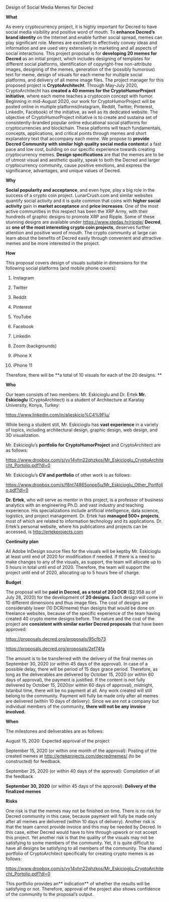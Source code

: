 Design of Social Media Memes for Decred

**What**

As every cryptocurrency project, it is highly important for Decred to have social media visibility and positive word of mouth. To **enhance Decred’s brand identity** on the Internet and enable further social spread, memes can play significant role. Memes are excellent to effectively convey ideas and information and are used very extensively in marketing and all aspects of social interactions.
This project proposal is for **developing 20 memes for Decred** as an initial project, which includes designing of templates for different social platforms, identification of copyright-free non-attribute images, designing of the memes, generation of the (possibly humorous) text for meme, design of visuals for each meme for multiple social platforms, and delivery of all meme image files. 
The project manager for this proposed project is **CryptoArchitecht**. Through May-July 2020, CryptoArchitecht has **created a 40 memes for the CryptoHumorProject initiative**, where each meme teaches a cryptocoin concept with humor. Beginning in mid-August 2020, our work for CryptoHumorProject will be posted online in multiple platforms(Instagram, Reddit, Twitter, Pinterest, LinkedIn, Facebook) of the initiative, as well as its dedicated website. The objective of CryptoHumorProject initiative is to create and sustaina set of consistently-branded popular online educational social platforms for cryptocurrencies and blockchain. These platforms will teach fundamentals, concepts, applications, and critical points through memes and short explanatory text that accompany each meme. 
We propose to **provide Decred Community with similar high quality social media content**at a fast pace and low cost, building on our specific experience towards creating cryptocurrency memes.
**Design specifications** are that the memes are to be of utmost visual and aesthetic quality, speak to both the Decred and larger cryptocurrency community, cause positive emotions, and express the significance, advantages, and unique values of Decred.

**Why**

**Social popularity and acceptance**, and even hype, play a big role in the success of a crypto coin project. LunarCrush.com and similar websites quantify social activity and it is quite common that coins with **higher social activity** gain in **market acceptance** and **price increases**. One of the most active communities in this respect has been the XRP Army, with their hundreds of graphic designs to promote XRP and Ripple. Some of these stunning designs are available under 
https://www.stedas.hr/ripple/
**Decred**, as **one of the most interesting crypto coin projects**, deserves further attention and positive word of mouth. The crypto community at large can learn about the benefits of Decred easily through convenient and attractive memes and be more interested in the project.

**How**

This proposal covers design of visuals suitable in dimensions for the following social platforms (and mobile phone covers):

1.	Instagram

2.	Twitter

3.	Reddit

4.	Pinterest

5.	YouTube

6.	Facebook

7.	Linkedin

8.	Zoom (backgrounds)

9.	iPhone X

10.	iPhone 11

Therefore, there will be **a total of 10 visuals for each of the 20 designs.
**

**Who**

Our team consists of two members: Mr. Eskicioglu and Dr. Ertek
**Mr. Eskicioglu** (CryptoArchitect) is a student of Architecture at Karatay University, Konya, Turkey:

https://www.linkedin.com/in/alieskicio%C4%9Flu/

While being a student still, Mr. Eskicioglu has **vast experience** in a variety of topics, including architectural design, graphic design, web design, and 3D visualization. 

Mr. Eskicioglu’s **portfolio for CryptoHumorProject** and CryptoArchitect are as follows:

https://www.dropbox.com/s/vy14vhn22qhzkos/Mr_Eskicioglu_CryptoArchitecht_Portolio.pdf?dl=0

Mr. Eskicioglu’s **CV and portfolio** of other work is as follows:

https://www.dropbox.com/s/f8nt74865onpp5u/Mr_Eskicioglu_Other_Portfolio.pdf?dl=0

**Dr. Ertek**, who will serve as mentor in this project, is a professor of business analytics with an engineering Ph.D. and vast industry and teaching experience. His specializations include artificial intelligence, data science, logistics, and project management. Dr. Ertek has **managed 500+ projects**, most of which are related to information technology and its applications. Dr. Ertek’s personal website, where his publications and projects can be accessed, is http://ertekprojects.com

**Continuity plan**

All Adobe InDesign source files for the visuals will be keptby Mr. Eskicioglu at least until end of 2020 for modification if needed. If there is a need to make changes to any of the visuals, as support, the team will allocate up to 5 hours in total until end of 2020. Therefore, the team will support the project until end of 2020, allocating up to 5 hours free of charge.

**Budget**

The proposal will be **paid in Decred, as a total of 200 DCR** ($2,958 as of July 28, 2020) for the development of **20 designs**. Each design will come in 10 different dimensions and thus image files.
The cost of designs are considerably lower (10 DCR/meme) than designs that would be done on freelance websites, because of the specific experience of the team having created 40 crypto meme designs before. 
The nature and the cost of the project are **consistent with similar earlier Decred proposals** that have been approved:

https://proposals.decred.org/proposals/95cfb73

https://proposals.decred.org/proposals/2ef74fa

The amount is to be transferred with the delivery of the final memes on September 30, 2020 (or within 45 days of the approval). In case of a possible delay, there will be period of 15 days grace period. Therefore, as long as the deliverables are delivered by October 15, 2020 (or within 60 days of approval), the payment is justified. 
If the content is not fully delivered by October 15, 2020(or within 60 days of approval), midnight, Istanbul time, there will be no payment at all. Any work created will still belong to the community.
Payment will fully be made only after all memes are delivered (within 10 days of delivery).
Since we are not a company but individual members of the community, **there will not be any invoice involved.**

**When**

The milestones and deliverables are as follows:

August 15, 2020: Expected approval of the project

September 15, 2020 (or within one month of the approval): Posting of the created memes at http://ertekprojects.com/decredmemes/ (to be constructed) for feedback.

September 25, 2020 (or within 40 days of the approval): Compilation of all the feedback 

**September 30, 2020** (or within 45 days of the approval): **Delivery of the finalized memes**

**Risks**

One risk is that the memes may not be finished on time. There is no risk for Decred community in this case, because payment will fully be made only after all memes are delivered (within 10 days of delivery).
Another risk is that the team cannot provide invoice and this may be needed by Decred. In this case, either Decred would have to hire through upwork or not accept this project.
Yet another risk is that the quality of the visuals may not be satisfying to some members of the community. Yet, it is quite difficult to have all designs be satisfying to all members of the community. The shared portfolio of CryptoArchitect specifically for creating crypto memes is as follows:

https://www.dropbox.com/s/vy14vhn22qhzkos/Mr_Eskicioglu_CryptoArchitecht_Portolio.pdf?dl=0

This portfolio provides an** indication** of whether the results will be satisfying or not. Therefore, approval of the project also shows confidence of the community to the proposal’s output.
